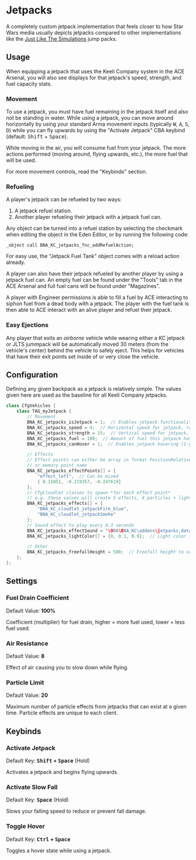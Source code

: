 # Jetpacks
A completely custom jetpack implementation that feels closer to how Star Wars media usually depicts jetpacks compared to other implementations like the [Just Like The Simulations](https://steamcommunity.com/sharedfiles/filedetails/?id=1940589429) jump packs.

## Usage
When equipping a jetpack that uses the Keeli Company system in the ACE Arsenal, you will also see displays for that jetpack's speed, strength, and fuel capacity stats.

### Movement
To use a jetpack, you must have fuel remaining in the jetpack itself and also not be standing in water. While using a jetpack, you can move around horizontally by using your standard Arma movement inputs (typically <kbd>W</kbd>, <kbd>A</kbd>, <kbd>S</kbd>, <kbd>D</kbd>) while you can fly upwards by using the "Activate Jetpack" CBA keybind (default: <kbd>Shift</kbd> + <kbd>Space</kbd>).

While moving in the air, you will consume fuel from your jetpack. The more actions performed (moving around, flying upwards, etc.), the more fuel that will be used.

For more movement controls, read the "Keybinds" section.

### Refueling
A player's jetpack can be refueled by two ways:
1. A jetpack refuel station.
2. Another player refueling their jetpack with a jetpack fuel can.

Any object can be turned into a refuel station by selecting the checkmark when editing the object in the Eden Editor, or by running the following code:
```sqf
_object call BNA_KC_jetpacks_fnc_addRefuelAction;
```
For easy use, the "Jetpack Fuel Tank" object comes with a reload action already.

A player can also have their jetpack refueled by another player by using a jetpack fuel can. An empty fuel can be found under the "Tools" tab in the ACE Arsenal and full fuel cans will be found under "Magazines".

A player with Engineer permissions is able to fill a fuel by ACE interacting to siphon fuel from a dead body with a jetpack. The player with the fuel tank is then able to ACE interact with an alive player and refuel their jetpack.

### Easy Ejections
Any player that exits an *airborne* vehicle while wearing either a KC jetpack or JLTS jummpack will be automatically moved 30 meters (from the vehicle's center) behind the vehicle to safely eject. This helps for vehicles that have their exit points set inside of or very close the vehicle.

## Configuration
Defining any given backpack as a jetpack is relatively simple. The values given here are used as the baseline for all Keeli Company jetpacks.

```cpp
class CfgVehicles {
    class TAG_myJetpack {
        // Movement
        BNA_KC_jetpacks_isJetpack = 1;  // Enables jetpack functionality (1-yes, 0-no)
        BNA_KC_jetpacks_speed = 4;  // Horizontal speed for jetpack, rough formula is speed * 21 = speed in km/h
        BNA_KC_jetpacks_strength = 15;  // Vertical speed for jetpack, rough formula is (speed - 10) * 4.3 = speed in km/h. Strength of <10 will not be able to fly
        BNA_KC_jetpacks_fuel = 100;  // Amount of fuel this jetpack has, (fuel / 10) = fuel in liters
        BNA_KC_jetpacks_canHover = 1;  // Enables jetpack hovering (1-yes, 0-no)

        // Effects
        // Effect points can either be array in format PositionRelative (offset from model center)
        // or memory point name
        BNA_KC_jetpacks_effectPoints[] = {
            "effect_left",  // Can be mixed
            { 0.15051, -0.219357, -0.247619}
        };
        // CfgCloudlet classes to spawn *for each effect point*
        // e.g. these values will create 5 effects, 4 particles + light
        BNA_KC_jetpacks_effects[] = {
            "BNA_KC_cloudlet_jetpackFire_blue",
            "BNA_KC_cloudlet_jetpackSmoke"
        };
        // Sound effect to play every 0.3 seconds
        BNA_KC_jetpacks_effectSound = "\ORA\BNA_KC\addons\jetpacks,data\audio\Jetpack_Loop.wss";
        BNA_KC_jetpacks_lightColor[] = {0, 0.1, 0.9};  // Light color in format [R, G, B]

        // Other
        BNA_KC_jetpacks_freefallHeight = 500;  // Freefall height to set on unit when jetpacking
    };
};
```


## Settings
### Fuel Drain Coefficient
Default Value: **100%**

Coefficient (multiplier) for fuel drain, higher = more fuel used, lower = less fuel used.

### Air Resistance
Default Value: **8**

Effect of air causing you to slow down while flying.

### Particle Limit
Default Value: **20**

Maximum number of particle effects from jetpacks that can exist at a given time. Particle effects are unique to each client.

## Keybinds
### Activate Jetpack
Default Key: **<kbd>Shift</kbd> + <kbd>Space</kbd>** (Hold)

Activates a jetpack and begins flying upwards.

### Activate Slow Fall
Default Key: **<kbd>Space</kbd>** (Hold)

Slows your falling speed to reduce or prevent fall damage.

### Toggle Hover
Default Key: **<kbd>Ctrl</kbd> + <kbd>Space</kbd>**

Toggles a hover state while using a jetpack.
